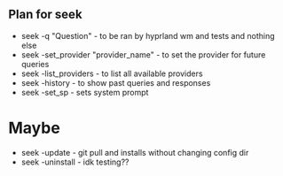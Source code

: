 ## Plan for seek

- seek -q "Question" -  to be ran by hyprland wm and tests and nothing else 
- seek -set_provider "provider_name" - to set the provider for future queries
- seek -list_providers - to list all available providers
- seek -history - to show past queries and responses
- seek -set_sp - sets system prompt 

# Maybe 
- seek -update - git pull and installs without changing config dir
- seek -uninstall - idk testing?? 


